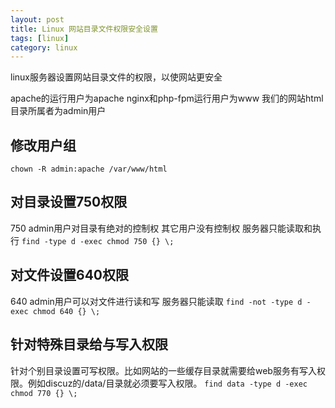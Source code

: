 ```yaml
---
layout: post
title: Linux 网站目录文件权限安全设置
tags: [linux]
category: linux
---
```

linux服务器设置网站目录文件的权限，以使网站更安全


apache的运行用户为apache
nginx和php-fpm运行用户为www
我们的网站html目录所属者为admin用户
## 修改用户组
`chown -R admin:apache /var/www/html`
## 对目录设置750权限
750 admin用户对目录有绝对的控制权 其它用户没有控制权 服务器只能读取和执行
`find -type d -exec chmod 750 {} \;`
## 对文件设置640权限
640 admin用户可以对文件进行读和写 服务器只能读取
`find -not -type d -exec chmod 640 {} \;`
## 针对特殊目录给与写入权限
针对个别目录设置可写权限。比如网站的一些缓存目录就需要给web服务有写入权限。例如discuz的/data/目录就必须要写入权限。
`find data -type d -exec chmod 770 {} \;`